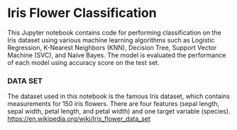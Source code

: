 # Iris Flower Classification

This Jupyter notebook contains code for performing classification on the Iris dataset using various machine learning algorithms such as Logistic Regression, K-Nearest Neighbors (KNN), Decision Tree, Support Vector Machine (SVC), and Naive Bayes. The model is evaluated the performance of each model using accuracy score on the test set.

### DATA SET
The dataset used in this notebook is the famous Iris dataset, which contains measurements for 150 iris flowers. There are four features (sepal length, sepal width, petal length, and petal width) and one target variable (species).
https://en.wikipedia.org/wiki/Iris_flower_data_set
